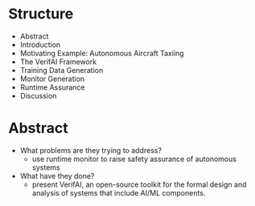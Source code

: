 # Structure
- Abstract
- Introduction
- Motivating Example: Autonomous Aircraft Taxiing
- The VerifAI Framework
- Training Data Generation
- Monitor Generation
- Runtime Assurance
- Discussion

# Abstract
- What problems are they trying to address?
  - use runtime monitor to raise safety assurance of autonomous systems
- What have they done?
  - present VerifAI, an open-source toolkit for the formal design and analysis of systems that include AI/ML components.